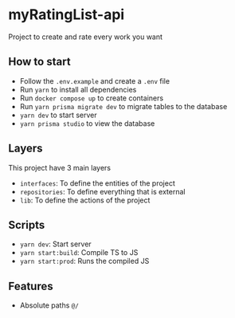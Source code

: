 # myRatingList-api

Project to create and rate every work you want

## How to start
- Follow the `.env.example` and create a `.env` file
- Run `yarn` to install all dependencies
- Run `docker compose up` to create containers
- Run `yarn prisma migrate dev` to migrate tables to the database
- `yarn dev` to start server
- `yarn prisma studio` to view the database

## Layers

This project have 3 main layers

- `interfaces`: To define the entities of the project
- `repositories`: To define everything that is external
- `lib`: To define the actions of the project

## Scripts

- `yarn dev`: Start server
- `yarn start:build`: Compile TS to JS
- `yarn start:prod`: Runs the compiled JS

## Features

- Absolute paths `@/`

